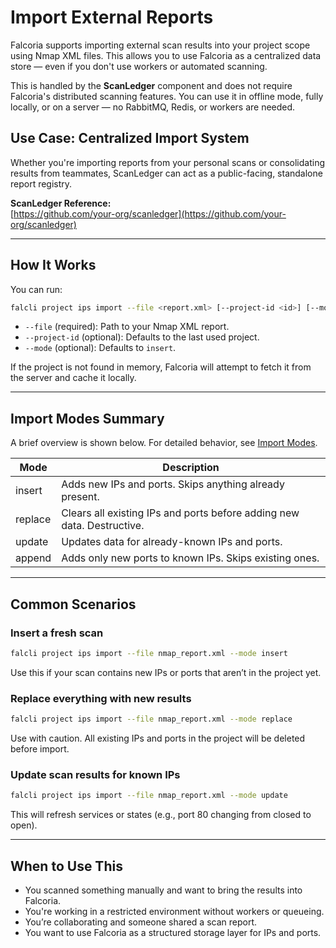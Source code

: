# Import External Reports

Falcoria supports importing external scan results into your project scope using Nmap XML files. This allows you to use Falcoria as a centralized data store — even if you don't use workers or automated scanning.

This is handled by the **ScanLedger** component and does not require Falcoria's distributed scanning features. You can use it in offline mode, fully locally, or on a server — no RabbitMQ, Redis, or workers are needed.

## Use Case: Centralized Import System

Whether you're importing reports from your personal scans or consolidating results from teammates, ScanLedger can act as a public-facing, standalone report registry.

**ScanLedger Reference:**  
[https://github.com/your-org/scanledger](https://github.com/your-org/scanledger)

---

## How It Works

You can run:

```bash
falcli project ips import --file <report.xml> [--project-id <id>] [--mode <insert|replace|update|append>]
```

- `--file` (required): Path to your Nmap XML report.
- `--project-id` (optional): Defaults to the last used project.
- `--mode` (optional): Defaults to `insert`.

If the project is not found in memory, Falcoria will attempt to fetch it from the server and cache it locally.

---

## Import Modes Summary

A brief overview is shown below. For detailed behavior, see [Import Modes](../import-modes/index.md).

| Mode     | Description                                                                 |
|----------|-----------------------------------------------------------------------------|
| insert   | Adds new IPs and ports. Skips anything already present.                    |
| replace  | Clears all existing IPs and ports before adding new data. Destructive.     |
| update   | Updates data for already-known IPs and ports.                              |
| append   | Adds only new ports to known IPs. Skips existing ones.                     |

---

## Common Scenarios

### Insert a fresh scan

```bash
falcli project ips import --file nmap_report.xml --mode insert
```

Use this if your scan contains new IPs or ports that aren’t in the project yet.

### Replace everything with new results

```bash
falcli project ips import --file nmap_report.xml --mode replace
```

Use with caution. All existing IPs and ports in the project will be deleted before import.

### Update scan results for known IPs

```bash
falcli project ips import --file nmap_report.xml --mode update
```

This will refresh services or states (e.g., port 80 changing from closed to open).

---

## When to Use This

- You scanned something manually and want to bring the results into Falcoria.
- You're working in a restricted environment without workers or queueing.
- You’re collaborating and someone shared a scan report.
- You want to use Falcoria as a structured storage layer for IPs and ports.
